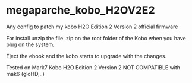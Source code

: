 # megaparche_kobo_H2OV2E2
Any config to patch my kobo H2O Edition 2 Version 2 official firmware

For install unzip the file .zip on the root folder of the Kobo when you have plug on the system.

Eject the ebook and the kobo starts to upgrade with the changes.

Tested on Mark7 Kobo H2O Edition 2 Version 2 NOT COMPATIBLE with mak6 (gloHD,..)

